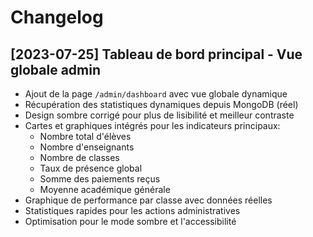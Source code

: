 # Changelog

## [2023-07-25] Tableau de bord principal - Vue globale admin
- Ajout de la page `/admin/dashboard` avec vue globale dynamique
- Récupération des statistiques dynamiques depuis MongoDB (réel)
- Design sombre corrigé pour plus de lisibilité et meilleur contraste
- Cartes et graphiques intégrés pour les indicateurs principaux:
  - Nombre total d'élèves
  - Nombre d'enseignants
  - Nombre de classes
  - Taux de présence global
  - Somme des paiements reçus
  - Moyenne académique générale
- Graphique de performance par classe avec données réelles
- Statistiques rapides pour les actions administratives
- Optimisation pour le mode sombre et l'accessibilité